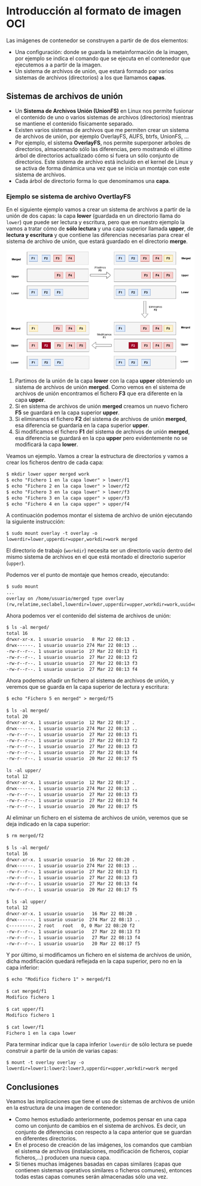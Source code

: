 # Introducción al formato de imagen OCI

Las imágenes de contenedor se construyen a partir de de dos elementos:

* Una configuración: donde se guarda la metainformación de la imagen, por ejemplo se indica el comando que se ejecuta en el contenedor que ejecutemos a a partir de la imagen.
* Un sistema de archivos de unión, que estará formado por varios sistemas de archivos (directorios) a los que llamamos **capas**. 

## Sistemas de archivos de unión

* Un **Sistema de Archivos Unión (UnionFS)** en Linux nos permite fusionar el contenido de uno o varios sistemas de archivos (directorios) mientras se mantiene el contenido físicamente separado. 
* Existen varios sistemas de archivos que me permiten crear un sistema de archivos de unión, por ejemplo OverlayFS, AUFS, btrfs, UnionFS, ...
* Por ejemplo, el sistema **OverlayFS**, nos permite superponer arboles de directorios, almacenando sólo las diferencias, pero mostrando el último árbol de directorios actualizado cómo si fuera un sólo conjunto de directorios. Este sistema de archivo está incluido en el kernel de Linux y se activa de forma dinámica una vez que se inicia un montaje con este sistema de archivos.
* Cada árbol de directorio forma lo que denominamos una **capa**. 

### Ejemplo se sistema de archivo OvertlayFS

En el siguiente ejemplo vamos a crear un sistema de archivos a partir de la unión de dos capas: la capa **lower** (guardada en un directorio llama do `lower`) que puede ser lectura y escritura, pero que en nuestro ejemplo la vamos a tratar cómo de **sólo lectura** y una capa superior llamada **upper**, de **lectura y escritura** y que contiene las diferencias necesarias para crear el sistema de archivo de unión, que estará guardado en el directorio **merge**.

![overlay](img/overlay.png)

1. Partimos de la unión de la capa **lower** con la capa **upper** obteniendo un sistema de archivos de unión **merged**. Como vemos en el sistema de archivos de unión encontramos el fichero **F3** que era diferente en la capa **upper**.
2. Si en sistema de archivos de unión **merged** creamos un nuevo fichero **F5** se guardará en la capa superior **upper**.
3. Si eliminamos el fichero **F2** del sistema de archivos de unión **merged**, esa diferencia se guardaría en la capa superior **upper**.
4. Si modificamos el fichero **F1** del sistema de archivos de unión **merged**, esa diferencia se guardará en la cpa **upper** pero evidentemente no se modificará la capa **lower**.


Veamos un ejemplo. Vamos a crear la estructura de directorios y vamos a crear los ficheros dentro de cada capa:

```
$ mkdir lower upper merged work
$ echo "Fichero 1 en la capa lower" > lower/f1
$ echo "Fichero 2 en la capa lower" > lower/f2
$ echo "Fichero 3 en la capa lower" > lower/f3
$ echo "Fichero 3 en la capa upper" > upper/f3
$ echo "Fichero 4 en la capa upper" > upper/f4
```

A continuación podemos montar el sistema de archivo de unión ejecutando la siguiente instrucción:

```
$ sudo mount overlay -t overlay -o lowerdir=lower,upperdir=upper,workdir=work merged
```

El directorio de trabajo (`workdir`) necesita ser un directorio vacío dentro del mismo sistema de archivos en el que está montado el directorio superior (`upper`).

Podemos ver el punto de montaje que hemos creado, ejecutando:

```
$ sudo mount
...
overlay on /home/usuario/merged type overlay (rw,relatime,seclabel,lowerdir=lower,upperdir=upper,workdir=work,uuid=on)
``````

Ahora podemos ver el contenido del sistema de archivos de unión:

```
$ ls -al merged/
total 16
drwxr-xr-x. 1 usuario usuario   8 Mar 22 08:13 .
drwx------. 1 usuario usuario 274 Mar 22 08:13 ..
-rw-r--r--. 1 usuario usuario  27 Mar 22 08:13 f1
-rw-r--r--. 1 usuario usuario  27 Mar 22 08:13 f2
-rw-r--r--. 1 usuario usuario  27 Mar 22 08:13 f3
-rw-r--r--. 1 usuario usuario  27 Mar 22 08:13 f4
```

Ahora podemos añadir un fichero al sistema de archivos de unión, y veremos que se guarda en la capa superior de lectura y escritura:

```
$ echo "Fichero 5 en merged" > merged/f5

$ ls -al merged/
total 20
drwxr-xr-x. 1 usuario usuario  12 Mar 22 08:17 .
drwx------. 1 usuario usuario 274 Mar 22 08:13 ..
-rw-r--r--. 1 usuario usuario  27 Mar 22 08:13 f1
-rw-r--r--. 1 usuario usuario  27 Mar 22 08:13 f2
-rw-r--r--. 1 usuario usuario  27 Mar 22 08:13 f3
-rw-r--r--. 1 usuario usuario  27 Mar 22 08:13 f4
-rw-r--r--. 1 usuario usuario  20 Mar 22 08:17 f5

ls -al upper/
total 12
drwxr-xr-x. 1 usuario usuario  12 Mar 22 08:17 .
drwx------. 1 usuario usuario 274 Mar 22 08:13 ..
-rw-r--r--. 1 usuario usuario  27 Mar 22 08:13 f3
-rw-r--r--. 1 usuario usuario  27 Mar 22 08:13 f4
-rw-r--r--. 1 usuario usuario  20 Mar 22 08:17 f5
```

Al eliminar un fichero en el sistema de archivos de unión, veremos que se deja indicado en la capa superior:

```
$ rm merged/f2

$ ls -al merged/
total 16
drwxr-xr-x. 1 usuario usuario  16 Mar 22 08:20 .
drwx------. 1 usuario usuario 274 Mar 22 08:13 ..
-rw-r--r--. 1 usuario usuario  27 Mar 22 08:13 f1
-rw-r--r--. 1 usuario usuario  27 Mar 22 08:13 f3
-rw-r--r--. 1 usuario usuario  27 Mar 22 08:13 f4
-rw-r--r--. 1 usuario usuario  20 Mar 22 08:17 f5

$ ls -al upper/
total 12
drwxr-xr-x. 1 usuario usuario   16 Mar 22 08:20 .
drwx------. 1 usuario usuario  274 Mar 22 08:13 ..
c---------. 2 root   root   0, 0 Mar 22 08:20 f2
-rw-r--r--. 1 usuario usuario   27 Mar 22 08:13 f3
-rw-r--r--. 1 usuario usuario   27 Mar 22 08:13 f4
-rw-r--r--. 1 usuario usuario   20 Mar 22 08:17 f5
```

Y por último, si modificamos un fichero en el sistema de archivos de unión, dicha modificación quedará reflejada en la capa superior, pero no en la capa inferior:

```
$ echo "Modifico fichero 1" > merged/f1

$ cat merged/f1
Modifico fichero 1

$ cat upper/f1
Modifico fichero 1

$ cat lower/f1
Fichero 1 en la capa lower
```

Para terminar indicar que la capa inferior `lowerdir` de sólo lectura se puede construir a partir de la unión de varias capas:

```
$ mount -t overlay overlay -o lowerdir=lower1:lower2:lower3,upperdir=upper,workdir=work merged
```


## Conclusiones


Veamos las implicaciones que tiene el uso de sistemas de archivos de unión en la estructura de una imagen de contenedor:

* Como hemos estudiado anteriormente, podemos pensar en una capa como un conjunto de cambios en el sistema de archivos. Es decir, un conjunto de diferencias con respecto a la capa anterior que se guardan en diferentes directorios.
* En el proceso de creación de las imágenes, los comandos que cambian el sistema de archivos (instalaciones, modificación de ficheros, copiar ficheros,...) producen una nueva capa.
* Si tienes muchas imágenes basadas en capas similares (capas que contienen sistemas operativos similares o ficheros comunes), entonces todas estas capas comunes serán almacenadas sólo una vez.
